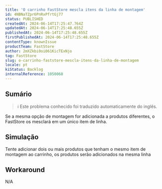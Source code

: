 ```yaml
---
title: 'O carrinho FastStore mescla itens da linha de montagem'
id: 4NBNaTZpr6PnRxPfrtGj77
status: PUBLISHED
createdAt: 2024-06-14T17:25:47.764Z
updatedAt: 2024-06-14T17:25:48.655Z
publishedAt: 2024-06-14T17:25:48.655Z
firstPublishedAt: 2024-06-14T17:25:48.655Z
contentType: knownIssue
productTeam: FastStore
author: 2mXZkbi0oi061KicTExNjo
tag: FastStore
slug: o-carrinho-faststore-mescla-itens-da-linha-de-montagem
locale: pt
kiStatus: Backlog
internalReference: 1050068
---
```


## Sumário

>ℹ️ Este problema conhecido foi traduzido automaticamente do inglês.


Se a mesma opção de montagem for adicionada a produtos diferentes, o FastStore os mesclará em um único item de linha.

## Simulação


Tente adicionar dois ou mais produtos que tenham o mesmo item de montagem ao carrinho, os produtos serão adicionados na mesma linha



## Workaround


N/A





